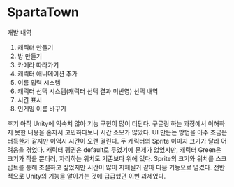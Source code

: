 # SpartaTown
 
개발 내역
 1. 캐릭터 만들기
 2. 방 만들기
 3. 카메라 따라가기
 4. 캐릭터 애니메이션 추가
 5. 이름 입력 시스템
 6. 캐릭터 선택 시스템(캐릭터 선택 결과 미반영)
 선택 내역
 1. 시간 표시
 2. 인게임 이름 바꾸기

 후기
 아직 Unity에 익숙치 않아 기능 구현이 많이 더딘다. 구글링 하는 과정에서 이해하지 못한 내용을 혼자서 고민하다보니 시간 소모가 많았다. UI 만든는 방법을 아주 조금은 터득한거 같지만 이역시 시간이 오랜 걸린다. 두 캐릭터의 Sprite 이미지 크기가 달라 어려움을 겪었다. 캐릭터 펭귄은 default로 두었기에 문제가 없었지만, 캐릭터 Green은 크기가 작을 뿐더러, 자리하는 위치도 기존보다 위에 있다. Sprite의 크기와 위치를 스크립트를 통해 조절하고 싶었지만 시간이 많이 지체될거 같아 다음 기능으로 넘겼다. 전반적으로 Unity의 기능을 알아가는 것에 급급했던 이번 과제였다.
